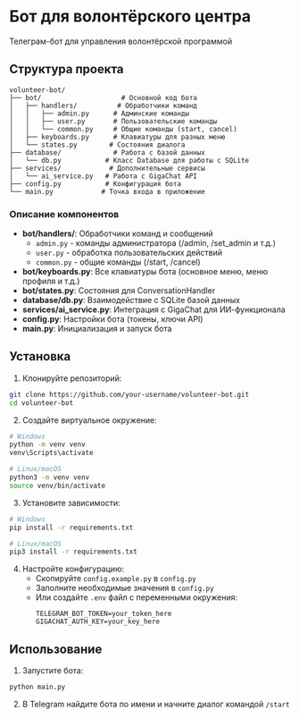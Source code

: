 # Бот для волонтёрского центра

Телеграм-бот для управления волонтёрской программой

## Структура проекта

```
volunteer-bot/
├── bot/                    # Основной код бота
│   ├── handlers/          # Обработчики команд
│   │   ├── admin.py      # Админские команды
│   │   ├── user.py       # Пользовательские команды
│   │   └── common.py     # Общие команды (start, cancel)
│   ├── keyboards.py      # Клавиатуры для разных меню
│   └── states.py        # Состояния диалога
├── database/             # Работа с базой данных
│   └── db.py           # Класс Database для работы с SQLite
├── services/            # Дополнительные сервисы
│   └── ai_service.py   # Работа с GigaChat API
├── config.py           # Конфигурация бота
└── main.py            # Точка входа в приложение
```

### Описание компонентов

- **bot/handlers/**: Обработчики команд и сообщений
  - `admin.py` - команды администратора (/admin, /set_admin и т.д.)
  - `user.py` - обработка пользовательских действий
  - `common.py` - общие команды (/start, /cancel)
- **bot/keyboards.py**: Все клавиатуры бота (основное меню, меню профиля и т.д.)
- **bot/states.py**: Состояния для ConversationHandler
- **database/db.py**: Взаимодействие с SQLite базой данных
- **services/ai_service.py**: Интеграция с GigaChat для ИИ-функционала
- **config.py**: Настройки бота (токены, ключи API)
- **main.py**: Инициализация и запуск бота

## Установка

1. Клонируйте репозиторий:
```bash
git clone https://github.com/your-username/volunteer-bot.git
cd volunteer-bot
```

2. Создайте виртуальное окружение:
```bash
# Windows
python -m venv venv
venv\Scripts\activate

# Linux/macOS
python3 -m venv venv
source venv/bin/activate
```

3. Установите зависимости:
```bash
# Windows
pip install -r requirements.txt

# Linux/macOS
pip3 install -r requirements.txt
```

4. Настройте конфигурацию:
   - Скопируйте `config.example.py` в `config.py`
   - Заполните необходимые значения в `config.py`
   - Или создайте `.env` файл с переменными окружения:
     ```
     TELEGRAM_BOT_TOKEN=your_token_here
     GIGACHAT_AUTH_KEY=your_key_here
     ```

## Использование

1. Запустите бота:
```bash
python main.py
```

2. В Telegram найдите бота по имени и начните диалог командой `/start`
